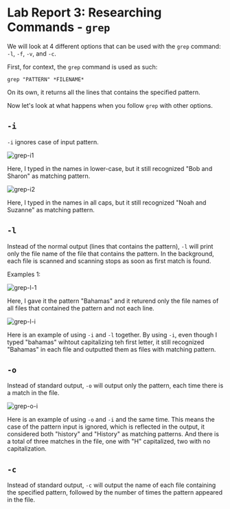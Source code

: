 Lab Report 3: Researching Commands - `grep`
===========================================

We will look at 4 different options that can be used with the `grep` command: `-l`, `-f`, `-v`, and `-c`.

First, for context, the `grep` command is used as such:

`grep "PATTERN" *FILENAME*`

On its own, it returns all the lines that contains the specified pattern.

Now let's look at what happens when you follow `grep` with other options.

`-i`
----

`-i` ignores case of input pattern. 

![grep-i1]()

Here, I typed in the names in lower-case, but it still recognized "Bob and Sharon" as matching pattern.

![grep-i2]()

Here, I typed in the names in all caps, but it still recognized "Noah and Suzanne" as matching pattern. 


`-l`
----

Instead of the normal output (lines that contains the pattern), `-l` will print only the file name of the file that contains the pattern. In the background, each file is scanned and scanning stops as soon as first match is found.

Examples 1:

![grep-l-1]()

Here, I gave it the pattern "Bahamas" and it returend only the file names of all files that contained the pattern and not each line.

![grep-l-i]()

Here is an example of using `-i` and `-l` together. By using `-i`, even though I typed "bahamas" wihtout capitalizing teh first letter, it still recognized "Bahamas" in each file and outputted them as files with matching pattern.


`-o`
----

Instead of standard output, `-o` will output only the pattern, each time there is a match in the file.

![grep-o-i]()

Here is an example of using `-o` and `-i` and the same time. This means the case of the pattern input is ignored, which is reflected in the output, it considered both "history" and "History" as matching patterns. And there is a total of three matches in the file, one with "H" capitalized, two with no capitalization.


`-c`
----

Instead of standard output, `-c` will output the name of each file containing the specified pattern, followed by the number of times the pattern appeared in the file.
